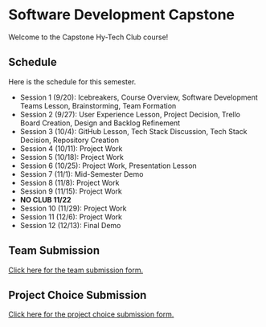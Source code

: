 # Software Development Capstone
Welcome to the Capstone Hy-Tech Club course!

## Schedule
Here is the schedule for this semester.

- Session 1 (9/20): Icebreakers, Course Overview, Software Development Teams Lesson, Brainstorming, Team Formation
- Session 2 (9/27): User Experience Lesson, Project Decision, Trello Board Creation, Design and Backlog Refinement
- Session 3 (10/4): GitHub Lesson, Tech Stack Discussion, Tech Stack Decision, Repository Creation
- Session 4 (10/11): Project Work
- Session 5 (10/18): Project Work
- Session 6 (10/25): Project Work, Presentation Lesson
- Session 7 (11/1): Mid-Semester Demo
- Session 8 (11/8): Project Work
- Session 9 (11/15): Project Work
- **NO CLUB 11/22**
- Session 10 (11/29): Project Work
- Session 11 (12/6): Project Work
- Session 12 (12/13): Final Demo

## Team Submission
[Click here for the team submission form.](https://forms.gle/Fv46p6VNzdhjvbzP9)

## Project Choice Submission
[Click here for the project choice submission form.](https://forms.gle/PRoEuNh3rUNdvfmN7)
